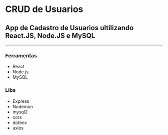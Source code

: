 <h1>CRUD de Usuarios</h1>
<h2>App de Cadastro de Usuarios ultilizando React.JS, Node.JS e MySQL</h2>
<hr>
<h3>Ferramentas</h3>
<ul>
  <li>React</li>
  <li>Node.js</li>
  <li>MySQL</li>
</ul>
<h3>Libs</h3>
<ul>
  <li>Express</li>
  <li>Nodemon</li>
  <li>mysql2</li>
  <li>cors</li>
  <li>dotenv</li>
  <li>axios</li>
</ul>

